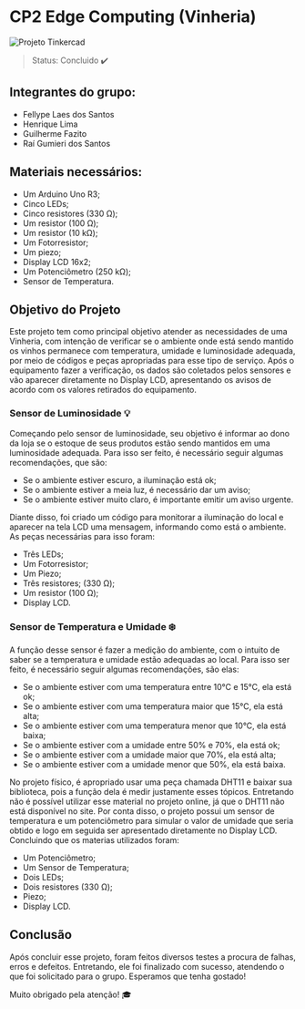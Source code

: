 <h1> CP2 Edge Computing (Vinheria) </h1> 

![Projeto Tinkercad](https://github.com/raigumieri/CP2-Edge-Computing-Vinheria/assets/127215645/edd4f3c8-8f6e-4760-bb1d-9891718e7597)

> Status: Concluido ✔️

 ## Integrantes do grupo: 
 + Fellype Laes dos Santos
 + Henrique Lima
 + Guilherme Fazito
 + Raí Gumieri dos Santos

## Materiais necessários:
+ Um Arduino Uno R3;
+ Cinco LEDs;
+ Cinco resistores (330 Ω);
+ Um resistor (100 Ω);
+ Um resistor (10 kΩ);
+ Um Fotorresistor;
+ Um piezo;
+ Display LCD 16x2;
+ Um Potenciômetro (250 kΩ);
+ Sensor de Temperatura.

<h2> Objetivo do Projeto </h2>
<p>Este projeto tem como principal objetivo atender as necessidades de uma Vinheria, com intenção de verificar se o ambiente onde está sendo mantido os vinhos permanece com temperatura, umidade e luminosidade adequada, por meio de códigos e peças apropriadas para esse tipo de serviço. Após o equipamento fazer a verificação, os dados são coletados pelos sensores e vão aparecer diretamente no Display LCD, apresentando os avisos de acordo com os valores retirados do equipamento. </p>

 <h3> Sensor de Luminosidade 💡 </h3> 

<p> Começando pelo sensor de luminosidade, seu objetivo é informar ao dono da loja se o estoque de seus produtos estão sendo mantidos em uma luminosidade adequada. Para isso ser feito, é necessário seguir algumas recomendações, que são: </p>

<ul>
  <li> Se o ambiente estiver escuro, a iluminação está ok; </li>
  <li> Se o ambiente estiver a meia luz, é necessário dar um aviso; </li>
  <li> Se o ambiente estiver muito claro, é importante emitir um aviso urgente. </li>
</ul>

<p> Diante disso, foi criado um código para monitorar a iluminação do local e aparecer na tela LCD uma mensagem, informando como está o ambiente. As peças necessárias para isso foram: <p>
  
 <ul>
  <li> Três LEDs; </li>
  <li> Um Fotorresistor; </li>
  <li> Um Piezo; </li>
  <li> Três resistores; (330 Ω); </li>
  <li> Um resistor (100 Ω); </li>
  <li> Display LCD. </li>
</ul>

<h3> Sensor de Temperatura e Umidade ❄️ </h3>

<p> A função desse sensor é fazer a medição do ambiente, com o intuito de saber se a temperatura e umidade estão adequadas ao local. Para isso ser feito, é necessário seguir algumas recomendações, são elas: </p>

<ul>
  <li> Se o ambiente estiver com uma temperatura entre 10°C e 15°C, ela está ok; </li>
  <li> Se o ambiente estiver com uma temperatura maior que 15°C, ela está alta; </li>
  <li> Se o ambiente estiver com uma temperatura menor que 10°C, ela está baixa;</li>
  <li> Se o ambiente estiver com a umidade entre 50% e 70%, ela está ok; </li>
  <li> Se o ambiente estiver com a umidade maior que 70%, ela está alta; </li>
  <li> Se o ambiente estiver com a umidade menor que 50%, ela está baixa. </li>
</ul>

<p> No projeto físico, é apropriado usar uma peça chamada DHT11 e baixar sua biblioteca, pois a função dela é medir justamente esses tópicos. Entretando não é possível utilizar esse material no projeto online, já que o DHT11 não está disponível no site. Por conta disso, o projeto possui um sensor de temperatura e um potenciômetro para simular o valor de umidade que seria obtido e logo em seguida ser apresentado diretamente no Display LCD. Concluindo que os materias utilizados foram: </p>

<ul>
  <li> Um Potenciômetro; </li>
  <li> Um Sensor de Temperatura; </li>
  <li> Dois LEDs; </li>
  <li> Dois resistores (330  Ω); </li>
  <li> Piezo; </li>
  <li> Display LCD. </li>
</ul>

<h2> Conclusão </h2>
<p>Após concluir esse projeto, foram feitos diversos testes a procura de falhas, erros e defeitos. Entretando, ele foi finalizado com sucesso, atendendo o que foi solicitado para o grupo. Esperamos que tenha gostado!</p>

<p> Muito obrigado pela atenção! 🎓 </p>
